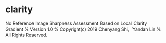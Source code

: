 # clarity
No Reference Image Sharpness Assessment Based on Local Clarity Gradient
% Version 1.0
% Copyright(c) 2019 Chenyang Shi，Yandan Lin
% All Rights Reserved.
